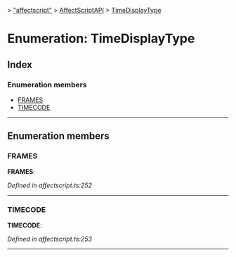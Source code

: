 [](../README.md) > ["affectscript"](../modules/_affectscript_.md) > [AffectScriptAPI](../modules/_affectscript_.affectscriptapi.md) > [TimeDisplayType](/_affectscript_.affectscriptapi.timedisplaytype.md)

# Enumeration: TimeDisplayType

## Index

### Enumeration members

* [FRAMES](_affectscript_.affectscriptapi.timedisplaytype.md#frames)
* [TIMECODE](_affectscript_.affectscriptapi.timedisplaytype.md#timecode)

---

## Enumeration members

<a id="frames"></a>

###  FRAMES

**FRAMES**: 

*Defined in affectscript.ts:252*

___
<a id="timecode"></a>

###  TIMECODE

**TIMECODE**: 

*Defined in affectscript.ts:253*

___


